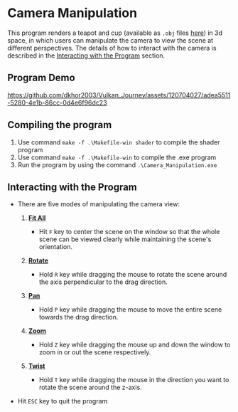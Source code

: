 # Camera Manipulation
This program renders a teapot and cup (available as `.obj` files [here](https://free3d.com/3d-models/obj)) in 3d space, in which users can manipulate the camera to view the scene at different perspectives. The details of how to interact with the camera is described in the [Interacting with the Program](#interacting-with-the-program) section. 

## Program Demo
https://github.com/dkhor2003/Vulkan_Journey/assets/120704027/adea5511-5280-4e1b-86cc-0d4e6f96dc23

## Compiling the program
1. Use command `make -f .\Makefile-win shader` to compile the shader program
2. Use command `make -f .\Makefile-win` to compile the .exe program
3. Run the program by using the command `.\Camera_Manipulation.exe`

## Interacting with the Program
- There are five modes of manipulating the camera view: 

    1. <ins>**Fit All**</ins>
        - Hit `F` key to center the scene on the window so that the whole scene can be viewed clearly while maintaining the scene's orientation.

    2. <ins>**Rotate**</ins>
        - Hold `R` key while dragging the mouse to rotate the scene around the axis perpendicular to the drag direction.

    3. <ins>**Pan**</ins>
        - Hold `P` key while dragging the mouse to move the entire scene towards the drag direction.

    4. <ins>**Zoom**</ins>
        - Hold `Z` key while dragging the mouse up and down the window to zoom in or out the scene respectively.

    5. <ins>**Twist**</ins>
        - Hold `T` key while dragging the mouse in the direction you want to rotate the scene around the z-axis.

- Hit `ESC` key to quit the program